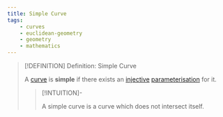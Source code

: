 ```yaml
---
title: Simple Curve
tags:
    - curves
    - euclidean-geometry
    - geometry
    - mathematics
---
```


>[!DEFINITION] Definition: Simple Curve
>
>A [curve](Curves.md) is **simple** if there exists an [injective](../../../Analysis/Functions/Types%20of%20Functions/Injection.md) [parameterisation](../../../Analysis/Real%20Analysis/Real%20Vector%20Functions/Parametric%20Curves/Parametric%20Curve.md) for it.
>
>>[!INTUITION]-
>>
>>A simple curve is a curve which does not intersect itself.
>>
>